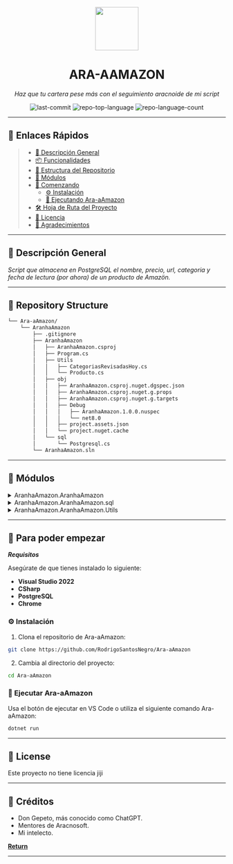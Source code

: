 <p align="center">
  <img src="https://cdn-icons-png.flaticon.com/512/6295/6295417.png" width="100" />
</p>
<p align="center">
    <h1 align="center">ARA-AAMAZON</h1>
</p>
<p align="center">
    <em>Haz que tu cartera pese más con el seguimiento aracnoide de mi script</em>
</p>
<p align="center">
<img src="https://img.shields.io/github/last-commit/RodrigoSantosNegro/Ara-aAmazon?style=flat&logo=git&logoColor=white&color=0080ff" alt="last-commit">
<img src="https://img.shields.io/github/languages/top/RodrigoSantosNegro/Ara-aAmazon?style=flat&color=0080ff" alt="repo-top-language">
<img src="https://img.shields.io/github/languages/count/RodrigoSantosNegro/Ara-aAmazon?style=flat&color=0080ff" alt="repo-language-count">
<p>

<hr>

## 🔗 Enlaces Rápidos

> - [📍 Descripción General](#-descripción-general)
> - [📦 Funcionalidades](#-funcionalidades)
> - [📂 Estructura del Repositorio](#-estructura-del-repositorio)
> - [🧩 Módulos](#-módulos)
> - [🚀 Comenzando](#-comenzando)
>   - [⚙️ Instalación](#️-instalación)
>   - [🤖 Ejecutando Ara-aAmazon](#-ejecutando-ara-aamazon)
> - [🛠 Hoja de Ruta del Proyecto](#-hoja-de-ruta-del-proyecto)
> - [📄 Licencia](#-licencia)
> - [👏 Agradecimientos](#-agradecimientos)

---

## 📍 Descripción General

<p>
<em>Script que almacena en PostgreSQL el nombre, precio, url, categoria y fecha de lectura (por ahora) de un producto de Amazön.</em>
</p>

---

## 📂 Repository Structure

```sh
└── Ara-aAmazon/
    └── AranhaAmazon
        ├── .gitignore
        ├── AranhaAmazon
        │   ├── AranhaAmazon.csproj
        │   ├── Program.cs
        │   ├── Utils
        │   │   ├── CategoriasRevisadasHoy.cs
        │   │   └── Producto.cs
        │   ├── obj
        │   │   ├── AranhaAmazon.csproj.nuget.dgspec.json
        │   │   ├── AranhaAmazon.csproj.nuget.g.props
        │   │   ├── AranhaAmazon.csproj.nuget.g.targets
        │   │   ├── Debug
        │   │   │   ├── AranhaAmazon.1.0.0.nuspec
        │   │   │   └── net8.0
        │   │   ├── project.assets.json
        │   │   └── project.nuget.cache
        │   └── sql
        │       └── Postgresql.cs
        └── AranhaAmazon.sln
```

---

## 🧩 Módulos

<details closed><summary>AranhaAmazon.AranhaAmazon</summary>

| File                                                                                                                               | Summary                                                                   |
| ---                                                                                                                                | ---                                                                       |
| [Program.cs](https://github.com/RodrigoSantosNegro/Ara-aAmazon/blob/master/AranhaAmazon/AranhaAmazon/Program.cs)                   | Clase principal donde se encuentra el script con las búsquedas a Amazon   |

</details>

<details closed><summary>AranhaAmazon.AranhaAmazon.sql</summary>

| File                                                                                                                       | Summary                                                                 |
| ---                                                                                                                        | ---                                                                     |
| [Postgresql.cs](https://github.com/RodrigoSantosNegro/Ara-aAmazon/blob/master/AranhaAmazon/AranhaAmazon/sql/Postgresql.cs) | Se almacenan las funciones con las consultas SQL a Postgre              |

</details>

<details closed><summary>AranhaAmazon.AranhaAmazon.Utils</summary>

| File                                                                                                                                                 | Summary                                                                               |
| ---                                                                                                                                                  | ---                                                                                   |
| [Producto.cs](https://github.com/RodrigoSantosNegro/Ara-aAmazon/blob/master/AranhaAmazon/AranhaAmazon/Utils/Producto.cs)                             | Atributos que nos interesan de cada producto                                          |
| [CategoriasRevisadasHoy.cs](https://github.com/RodrigoSantosNegro/Ara-aAmazon/blob/master/AranhaAmazon/AranhaAmazon/Utils/CategoriasRevisadasHoy.cs) | En desarrollo, no tiene utilidad ahora mismo                                          |

</details>

---

## 🚀 Para poder empezar

***Requisitos***

Asegúrate de que tienes instalado lo siguiente:

* **Visual Studio 2022**
* **CSharp**
* **PostgreSQL**
* **Chrome**

### ⚙️ Instalación

1. Clona el repositorio de Ara-aAmazon:

```sh
git clone https://github.com/RodrigoSantosNegro/Ara-aAmazon
```

2. Cambia al directorio del proyecto:

```sh
cd Ara-aAmazon
```

### 🤖 Ejecutar Ara-aAmazon

Usa el botón de ejecutar en VS Code o utiliza el siguiente comando Ara-aAmazon:

```sh
dotnet run
```

---

## 📄 License

Este proyecto no tiene licencia jiji

---

## 👏 Créditos

- Don Gepeto, más conocido como ChatGPT.
- Mentores de Aracnosoft.
- Mi intelecto.

[**Return**](#-quick-links)

---
